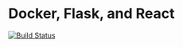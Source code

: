 # Docker, Flask, and React

[![Build Status](https://travis-ci.com/wetals/testdriven-app.svg?branch=master)](https://travis-ci.com/wetals/testdriven-app)

